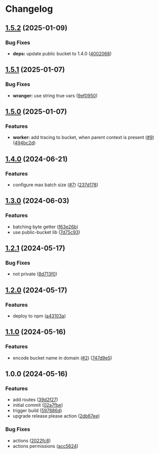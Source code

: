 # Changelog

## [1.5.2](https://github.com/storacha/public-r2-bucket/compare/v1.5.1...v1.5.2) (2025-01-09)


### Bug Fixes

* **deps:** update public bucket to 1.4.0 ([4002068](https://github.com/storacha/public-r2-bucket/commit/4002068bc2a85929707df3bb0247e27e1ad3d39e))

## [1.5.1](https://github.com/storacha/public-r2-bucket/compare/v1.5.0...v1.5.1) (2025-01-07)


### Bug Fixes

* **wranger:** use string true vars ([9ef0950](https://github.com/storacha/public-r2-bucket/commit/9ef0950c93f5260545e3b5c7a3a2e714cb36bfa9))

## [1.5.0](https://github.com/storacha/public-r2-bucket/compare/v1.4.0...v1.5.0) (2025-01-07)


### Features

* **worker:** add tracing to bucket, when parent context is present ([#9](https://github.com/storacha/public-r2-bucket/issues/9)) ([494bc2d](https://github.com/storacha/public-r2-bucket/commit/494bc2dc10d51347190dbba24dae465d7007e7fe))

## [1.4.0](https://github.com/storacha-network/public-r2-bucket/compare/v1.3.0...v1.4.0) (2024-06-21)


### Features

* configure max batch size ([#7](https://github.com/storacha-network/public-r2-bucket/issues/7)) ([237d178](https://github.com/storacha-network/public-r2-bucket/commit/237d1788c97973c12436286008b6173dfc94a122))

## [1.3.0](https://github.com/w3s-project/public-r2-bucket/compare/v1.2.1...v1.3.0) (2024-06-03)


### Features

* batching byte getter ([f63e26b](https://github.com/w3s-project/public-r2-bucket/commit/f63e26b17a37e94aa6a6effa7d39f28cf78957f9))
* use public-bucket lib ([7d75c93](https://github.com/w3s-project/public-r2-bucket/commit/7d75c9386872a3aeea3329e9b7b33598f78c4a9c))

## [1.2.1](https://github.com/w3s-project/public-r2-bucket/compare/v1.2.0...v1.2.1) (2024-05-17)


### Bug Fixes

* not private ([8d713f0](https://github.com/w3s-project/public-r2-bucket/commit/8d713f0a33372eef22142ee31d16d3bfe0b58494))

## [1.2.0](https://github.com/w3s-project/public-r2-bucket/compare/v1.1.0...v1.2.0) (2024-05-17)


### Features

* deploy to npm ([a43103a](https://github.com/w3s-project/public-r2-bucket/commit/a43103a843fa31762954fa943b102082c913ce6c))

## [1.1.0](https://github.com/w3s-project/public-r2-bucket/compare/v1.0.0...v1.1.0) (2024-05-16)


### Features

* encode bucket name in domain ([#2](https://github.com/w3s-project/public-r2-bucket/issues/2)) ([747d9e5](https://github.com/w3s-project/public-r2-bucket/commit/747d9e53409c14afb4dbd5207c5eec69a97492b7))

## 1.0.0 (2024-05-16)


### Features

* add routes ([39d2f27](https://github.com/w3s-project/public-r2-bucket/commit/39d2f27fc1f144f742fb3caf9a7292d8840fe091))
* initial commit ([02a7fbe](https://github.com/w3s-project/public-r2-bucket/commit/02a7fbec4ec6d2677d4035e830e90df837538f1a))
* trigger build ([597886d](https://github.com/w3s-project/public-r2-bucket/commit/597886dc047023033a4cbeeb7637991c1bd8f050))
* upgrade release please action ([2db67ee](https://github.com/w3s-project/public-r2-bucket/commit/2db67eeb00ad3859389c2aecd6a57c6c39dd7d9a))


### Bug Fixes

* actions ([2022fc8](https://github.com/w3s-project/public-r2-bucket/commit/2022fc85d9c1b8dfe23bd4d39f5f38240cc32f42))
* actions permissions ([acc5624](https://github.com/w3s-project/public-r2-bucket/commit/acc5624dbf4054d48b74f38a59d5ad87da504d8f))
